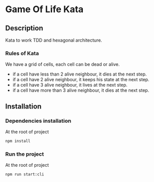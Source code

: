 # Game Of Life Kata

## Description

Kata to work TDD and hexagonal architecture.

### Rules of Kata

We have a grid of cells, each cell can be dead or alive.

- if a cell have less than 2 alive neighbour, it dies at the next step. 
- if a cell have 2 alive neighbour, it keeps his state at the next step. 
- if a cell have 3 alive neighbour, it lives at the next step. 
- if a cell have more than 3 alive neighbour, it dies at the next step.

## Installation

### Dependencies installation

At the root of project

```bash
npm install 
```

### Run the project

At the root of project

```bash
npm run start:cli 
```

